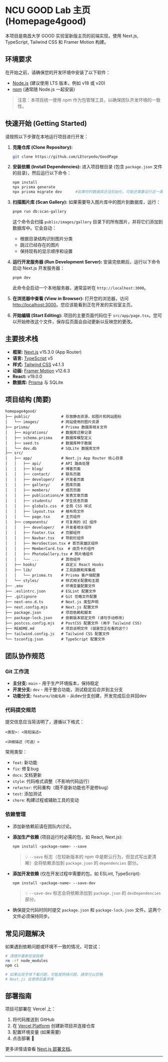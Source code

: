 # NCU GOOD Lab 主页 (Homepage4good)

本项目是南昌大学 GOOD 实验室新版主页的前端实现，使用 Next.js, TypeScript, Tailwind CSS 和 Framer Motion 构建。

## 环境要求

在开始之前，请确保您的开发环境中安装了以下软件：

- [Node.js](https://nodejs.org/) (建议使用 LTS 版本，例如 v18 或 v20)
- [npm](https://www.npmjs.com/) (通常随 Node.js 一起安装)

> 注意：本项目统一使用 npm 作为包管理工具，以确保团队开发环境的一致性。

## 快速开始 (Getting Started)

请按照以下步骤在本地运行项目进行开发：

1. **克隆仓库 (Clone Repository):**

   ```bash
   git clone https://github.com/LEtorpedo/GoodPage
   ```

2. **安装依赖 (Install Dependencies):**
   进入项目根目录 (包含 `package.json` 文件的目录)，然后运行以下命令：

   ```bash
   npm install
   npx prisma generate
   npx prisma migrate dev      #如果你的数据库还没初始化，可能还需要运行这一条代码
   ```

3. **扫描图片库 (Scan Gallery):**
   如果需要导入图片库中的图片到数据库，运行：

   ```bash
   pnpm run db:scan-gallery
   ```

   这个命令会扫描 `public/images/gallery` 目录下的所有图片，并将它们添加到数据库中。它会自动：
   - 根据目录结构识别图片分类
   - 跳过已经存在的图片
   - 保持现有的显示顺序和设置

4. **运行开发服务器 (Run Development Server):**
   安装完依赖后，运行以下命令启动 Next.js 开发服务器：

   ```bash
   pnpm dev
   ```

   此命令会启动一个本地服务器，通常监听在 `http://localhost:3000`。

5. **在浏览器中查看 (View in Browser):**
   打开您的浏览器，访问 [http://localhost:3000](http://localhost:3000)。您应该能看到正在开发的实验室主页。

6. **开始编辑 (Start Editing):**
   项目的主要页面代码位于 `src/app/page.tsx`。您可以开始修改这个文件，保存后页面会自动更新以反映您的更改。

## 主要技术栈

- **框架:** [Next.js](https://nextjs.org/) v15.3.0 (App Router)
- **语言:** [TypeScript](https://www.typescriptlang.org/) v5
- **样式:** [Tailwind CSS](https://tailwindcss.com/) v4.1.3
- **动画:** [Framer Motion](https://www.framer.com/motion/) v12.6.3
- **React:** v19.0.0
- **数据库:** [Prisma](https://www.prisma.io/) 与 SQLite

## 项目结构 (简要)

```
homepage4good/
├── public/              # 存放静态资源，如图片和网站图标
│   └── images/          # 网站使用的图片资源
├── prisma/              # Prisma 数据库相关文件
│   ├── migrations/      # 数据库迁移记录
│   ├── schema.prisma    # 数据库模型定义
│   ├── seed.ts          # 数据库种子数据
│   └── dev.db           # SQLite 数据库文件
├── src/
│   ├── app/             # Next.js App Router 核心目录
│   │   ├── api/         # API 路由处理
│   │   ├── blog/        # 博客页面
│   │   ├── contact/     # 联系页面
│   │   ├── developer/   # 开发者页面
│   │   ├── gallery/     # 图库页面
│   │   ├── members/     # 成员页面
│   │   ├── publications/# 发表文章页面
│   │   ├── students/    # 学生信息页面
│   │   ├── globals.css  # 全局 CSS 样式
│   │   ├── layout.tsx   # 根布局文件
│   │   └── page.tsx     # 主页组件
│   ├── components/      # 可复用的 UI 组件
│   │   ├── developer/   # 开发者相关组件
│   │   ├── Footer.tsx   # 页脚组件
│   │   ├── Navbar.tsx   # 导航栏组件
│   │   ├── HeroSection.tsx # 首页英雄区组件
│   │   ├── MemberCard.tsx  # 成员卡片组件
│   │   ├── PhotoGallery.tsx # 照片墙组件
│   │   └── ...          # 其他组件
│   ├── hooks/           # 自定义 React Hooks
│   ├── lib/             # 工具函数和库集成
│   │   └── prisma.ts    # Prisma 客户端配置
│   └── styles/          # 样式相关配置和主题
├── .env                 # 环境变量配置文件
├── .eslintrc.json       # ESLint 配置文件
├── .gitignore           # Git 忽略文件配置
├── next-env.d.ts        # Next.js 类型声明
├── next.config.mjs      # Next.js 配置文件
├── package.json         # 项目依赖和脚本
├── package-lock.json    # 依赖版本锁定文件 (请勿手动修改)
├── postcss.config.mjs   # PostCSS 配置文件 (用于 Tailwind CSS)
├── README.md            # 项目说明文件 (就是您正在看的这个)
├── tailwind.config.js   # Tailwind CSS 配置文件
└── tsconfig.json        # TypeScript 配置文件
```

## 团队协作规范

### Git 工作流

- **主分支:** `main` - 用于生产环境版本，保持稳定
- **开发分支:** `dev` - 用于整合功能，测试稳定后合并到主分支
- **功能分支:** `feature/功能名称` - 从dev分支创建，开发完成后合并回dev

### 代码提交规范

提交信息应当简洁明了，遵循以下格式：

```
<类型>: <简短描述>

<详细描述（可选）>
```

常用类型：

- `feat`: 新功能
- `fix`: 修复bug
- `docs`: 文档更新
- `style`: 代码格式调整（不影响代码运行）
- `refactor`: 代码重构（既不是新功能也不是修bug）
- `test`: 添加测试
- `chore`: 构建过程或辅助工具的变动

### 依赖管理

- 添加新依赖前请在团队内讨论。
- **添加生产依赖** (项目运行时必需的包，如 React, Next.js):

  ```bash
  npm install <package-name> --save
  ```

  > 💡 `--save` 标志（在较新版本的 npm 中是默认行为，但显式写出更清晰）会将依赖添加到 `package.json` 的 `dependencies` 部分。

- **添加开发依赖** (仅在开发过程中需要的包，如 ESLint, TypeScript):

  ```bash
  npm install <package-name> --save-dev
  ```

  > 💡 `--save-dev` 标志会将依赖添加到 `package.json` 的 `devDependencies` 部分。

- 确保提交代码时同时提交 `package.json` 和 `package-lock.json` 文件。这两个文件必须保持同步。

## 常见问题解决

如果遇到依赖问题或环境不一致的情况，可尝试：

```bash
# 清理并重新安装依赖
rm -rf node_modules
npm ci

# 如果出现字体下载问题，可能是网络问题，通常可以忽略
# Next.js 会使用后备字体
```

## 部署指南

项目可部署在 Vercel 上：

1. 将代码推送到 GitHub
2. 在 [Vercel Platform](https://vercel.com/new?utm_medium=default-template&filter=next.js&utm_source=create-next-app&utm_campaign=create-next-app-readme) 创建新项目并连接仓库
3. 配置环境变量 (如果需要)
4. 点击部署 🚀

更多详情请查看 [Next.js 部署文档](https://nextjs.org/docs/app/building-your-application/deploying)。

---
